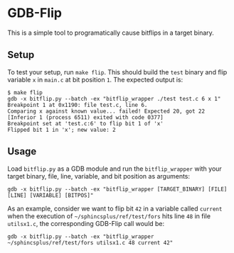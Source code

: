 # GDB-Flip

This is a simple tool to programatically cause bitflips in a target binary.

## Setup

To test your setup, run `make flip`. This should build the `test` binary and flip variable `x` in `main.c` at bit position `1`. The expected output is:

```
$ make flip
gdb -x bitflip.py --batch -ex "bitflip_wrapper ./test test.c 6 x 1"
Breakpoint 1 at 0x1190: file test.c, line 6.
Comparing x against known value... failed! Expected 20, got 22
[Inferior 1 (process 6511) exited with code 0377]
Breakpoint set at 'test.c:6' to flip bit 1 of 'x'
Flipped bit 1 in 'x'; new value: 2
```

## Usage

Load `bitflip.py` as a GDB module and run the `bitflip_wrapper` with your target binary, file, line, variable, and bit position as arguments:

```
gdb -x bitflip.py --batch -ex "bitflip_wrapper [TARGET_BINARY] [FILE] [LINE] [VARIABLE] [BITPOS]"
```

As an example, consider we want to flip bit `42` in a variable called `current` when the 
execution of `~/sphincsplus/ref/test/fors` hits line `48` in file `utilsx1.c`, the corresponding GDB-Flip call would be:

```
gdb -x bitflip.py --batch -ex "bitflip_wrapper ~/sphincsplus/ref/test/fors utilsx1.c 48 current 42"
```
